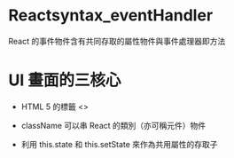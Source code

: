 # Reactsyntax_eventHandler
React 的事件物件含有共同存取的屬性物件與事件處理器即方法

# UI 畫面的三核心

* HTML 5  的標籤 <>

* className 可以串 React 的類別（亦可稱元件）物件

* 利用 this.state 和 this.setState 來作為共用屬性的存取子
